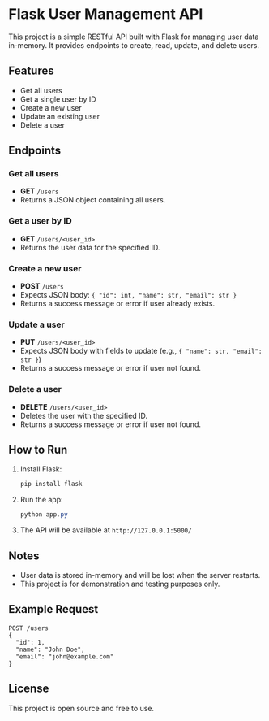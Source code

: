 # Flask User Management API

This project is a simple RESTful API built with Flask for managing user data in-memory. It provides endpoints to create, read, update, and delete users.

## Features
- Get all users
- Get a single user by ID
- Create a new user
- Update an existing user
- Delete a user

## Endpoints

### Get all users
- **GET** `/users`
- Returns a JSON object containing all users.

### Get a user by ID
- **GET** `/users/<user_id>`
- Returns the user data for the specified ID.

### Create a new user
- **POST** `/users`
- Expects JSON body: `{ "id": int, "name": str, "email": str }`
- Returns a success message or error if user already exists.

### Update a user
- **PUT** `/users/<user_id>`
- Expects JSON body with fields to update (e.g., `{ "name": str, "email": str }`)
- Returns a success message or error if user not found.

### Delete a user
- **DELETE** `/users/<user_id>`
- Deletes the user with the specified ID.
- Returns a success message or error if user not found.

## How to Run
1. Install Flask:
   ```powershell
   pip install flask
   ```
2. Run the app:
   ```powershell
   python app.py
   ```
3. The API will be available at `http://127.0.0.1:5000/`

## Notes
- User data is stored in-memory and will be lost when the server restarts.
- This project is for demonstration and testing purposes only.

## Example Request
```
POST /users
{
  "id": 1,
  "name": "John Doe",
  "email": "john@example.com"
}
```

## License
This project is open source and free to use.
